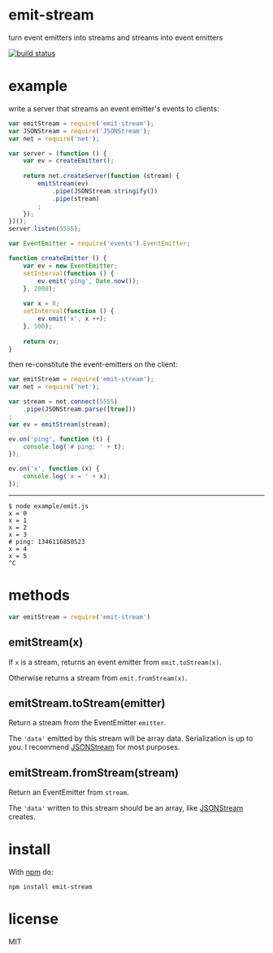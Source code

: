 # emit-stream

turn event emitters into streams and streams into event emitters

[![build status](https://secure.travis-ci.org/substack/emit-stream.png)](http://travis-ci.org/substack/emit-stream)

# example

write a server that streams an event emitter's events to clients:

``` js
var emitStream = require('emit-stream');
var JSONStream = require('JSONStream');
var net = require('net');

var server = (function () {
    var ev = createEmitter();
    
    return net.createServer(function (stream) {
        emitStream(ev)
            .pipe(JSONStream.stringify())
            .pipe(stream)
        ;
    });
})();
server.listen(5555);

var EventEmitter = require('events').EventEmitter;

function createEmitter () {
    var ev = new EventEmitter;
    setInterval(function () {
        ev.emit('ping', Date.now());
    }, 2000);
    
    var x = 0;
    setInterval(function () {
        ev.emit('x', x ++);
    }, 500);
    
    return ev;
}
```

then re-constitute the event-emitters on the client:

``` js
var emitStream = require('emit-stream');
var net = require('net');

var stream = net.connect(5555)
    .pipe(JSONStream.parse([true]))
;
var ev = emitStream(stream);

ev.on('ping', function (t) {
    console.log('# ping: ' + t);
});

ev.on('x', function (x) {
    console.log('x = ' + x);
});
```

***

```
$ node example/emit.js 
x = 0
x = 1
x = 2
x = 3
# ping: 1346116850523
x = 4
x = 5
^C
```

# methods

``` js
var emitStream = require('emit-stream')
```

## emitStream(x)

If `x` is a stream, returns an event emitter from `emit.toStream(x)`.

Otherwise returns a stream from `emit.fromStream(x)`.

## emitStream.toStream(emitter)

Return a stream from the EventEmitter `emitter`.

The `'data'` emitted by this stream will be array data.
Serialization is up to you. I recommend
[JSONStream](http://github.com/dominictarr/JSONStream)
for most purposes.

## emitStream.fromStream(stream)

Return an EventEmitter from `stream`.

The `'data'` written to this stream should be an array, like
[JSONStream](http://github.com/dominictarr/JSONStream) creates.

# install

With [npm](http://npmjs.org) do:

```
npm install emit-stream
```

# license

MIT

